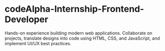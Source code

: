 # codeAlpha-Internship-Frontend-Developer
Hands-on experience building modern web applications. Collaborate on projects, translate designs into code using HTML, CSS, and JavaScript, and implement UI/UX best practices.
